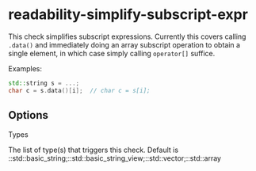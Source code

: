 # readability-simplify-subscript-expr

This check simplifies subscript expressions. Currently this covers
calling `.data()` and immediately doing an array subscript operation to
obtain a single element, in which case simply calling `operator[]`
suffice.

Examples:

``` c++
std::string s = ...;
char c = s.data()[i];  // char c = s[i];
```

## Options

<div class="option">

Types

The list of type(s) that triggers this check. Default is
<span class="title-ref">::std::basic\_string;::std::basic\_string\_view;::std::vector;::std::array</span>

</div>
